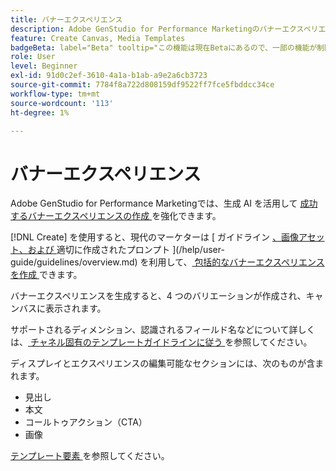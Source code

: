 ```yaml
---
title: バナーエクスペリエンス
description: Adobe GenStudio for Performance Marketingのバナーエクスペリエンスについて説明します。
feature: Create Canvas, Media Templates
badgeBeta: label="Beta" tooltip="この機能は現在Betaにあるので、一部の機能が制限されるか、変更される可能性があります。"
role: User
level: Beginner
exl-id: 91d0c2ef-3610-4a1a-b1ab-a9e2a6cb3723
source-git-commit: 7784f8a722d808159df9522ff7fce5fbddcc34ce
workflow-type: tm+mt
source-wordcount: '113'
ht-degree: 1%

---
```


# バナーエクスペリエンス

Adobe GenStudio for Performance Marketingでは、生成 AI を活用して [ 成功するバナーエクスペリエンスの作成 ](/help/user-guide/create/create-banner-experience.md) を強化できます。

[!DNL Create] を使用すると、現代のマーケターは [ ガイドライン [、画像アセット、および ](/help/user-guide/create/create-banner-experience.md) 適切に作成されたプロンプト ](/help/user-guide/guidelines/overview.md) を利用して、[ 包括的なバナーエクスペリエンスを作成 ](/help/user-guide/effective-prompts.md) できます。

バナーエクスペリエンスを生成すると、4 つのバリエーションが作成され、キャンバスに表示されます。

サポートされるディメンション、認識されるフィールド名などについて詳しくは、[ チャネル固有のテンプレートガイドラインに従う ](/help/user-guide/content/best-practices-for-templates.md#follow-channel-specific-template-guidelines) を参照してください。

ディスプレイとエクスペリエンスの編集可能なセクションには、次のものが含まれます。

* 見出し
* 本文
* コールトゥアクション（CTA）
* 画像

[ テンプレート要素 ](/help/user-guide/content/use-templates.md#template-elements) を参照してください。

<!-- ## Character counts

After you generate a set of display ad variants, you can see the character count displayed for each section. Hover over or click into a generated section, such as the subject line or the body, and see the section name and character count for that section.

![Character count](/help/assets/character-count.png){width="500" zoomable="yes"} -->
